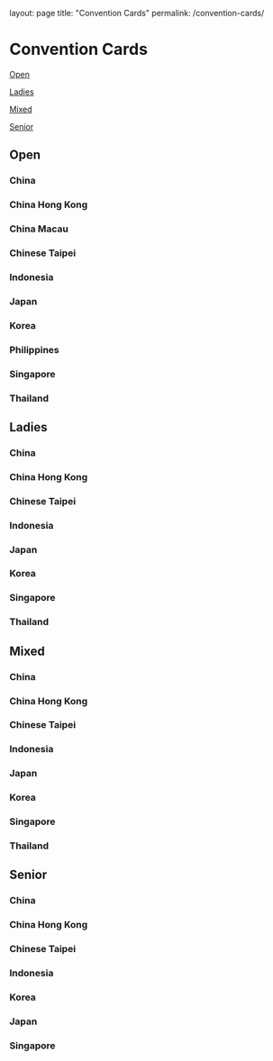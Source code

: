 layout: page
title: "Convention Cards"
permalink: /convention-cards/


# Convention Cards
[Open](./convention-cards.html#Open)

[Ladies](./convention-cards.html#Ladies)

[Mixed](./convention-cards.html#Mixed)

[Senior](./convention-cards.html#Senior)

## Open
### China

### China Hong Kong

### China Macau

### Chinese Taipei

### Indonesia

### Japan

### Korea

### Philippines

### Singapore

### Thailand

## Ladies
### China

### China Hong Kong

### Chinese Taipei

### Indonesia

### Japan

### Korea

### Singapore

### Thailand

## Mixed
### China

### China Hong Kong

### Chinese Taipei

### Indonesia

### Japan

### Korea

### Singapore

### Thailand

## Senior
### China

### China Hong Kong

### Chinese Taipei

### Indonesia

### Korea

### Japan

### Singapore


